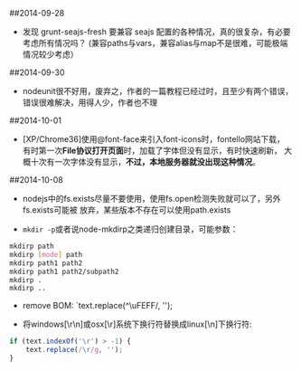 ##2014-09-28

- 发现 grunt-seajs-fresh 要兼容 seajs 配置的各种情况，真的很复杂，有必要考虑所有情况吗？
    (兼容paths与vars，兼容alias与map不是很难，可能极端情况较少考虑）

##2014-09-30

- nodeunit很不好用，废弃之，作者的一篇教程已经过时，且至少有两个错误，
    错误很难解决，用得人少，作者也不理

##2014-10-01

- [XP/Chrome36]使用@font-face来引入font-icons时，fontello网站下载，
    有时第一次**File协议打开页面**时，加载了字体但没有显示，有时快速刷新，
    大概十次有一次字体没有显示，**不过，本地服务器就没出现这种情况**。

##2014-10-08

- nodejs中的fs.exists尽量不要使用，使用fs.open检测失败就可以了，另外fs.exists可能被
放弃，某些版本不存在可以使用path.exists

- `mkdir -p`或者说node-mkdirp之类递归创建目录，可能参数：
```bash
mkdirp path
mkdirp [mode] path
mkdirp path1 path2
mkdirp path1 path2/subpath2
mkdirp .
mkdirp ..
```

- remove BOM: `text.replace(^\uFEFF/, '');

- 将windows[\r\n]或osx[\r]系统下换行符替换成linux[\n]下换行符:
```js
if (text.indexOf('\r') > -1) {
    text.replace(/\r/g, '');
}
```
